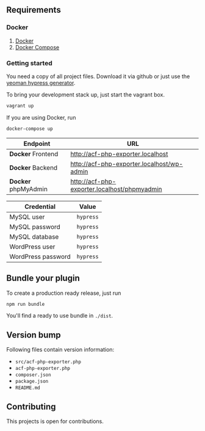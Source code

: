 ## Requirements
### Docker
1. [Docker](https://docker.com)
2. [Docker Compose](https://docs.docker.com/compose/install/)

### Getting started
You need a copy of all project files. Download it via github or just use the
[yeoman hypress generator][generator-hypress].

To bring your development stack up, just start the vagrant box.

```bash
vagrant up
```


If you are using Docker, run
```bash
docker-compose up
```

| Endpoint              | URL                                   |
|---------              | ---                                   |
| **Docker** Frontend   | http://acf-php-exporter.localhost              |
| **Docker** Backend    | http://acf-php-exporter.localhost/wp-admin     |
| **Docker** phpMyAdmin | http://acf-php-exporter.localhost/phpmyadmin   |

| Credential            | Value                                 |
|-----------            | -----                                 |
| MySQL user            | `hypress`                             |
| MySQL password        | `hypress`                             |
| MySQL database        | `hypress`                             |
| WordPress user        | `hypress`                             |
| WordPress password    | `hypress`                             |


## Bundle your plugin
To create a production ready release, just run

```bash
npm run bundle
```
You'll find a ready to use bundle in `./dist`.

## Version bump
Following files contain version information:

- `src/acf-php-exporter.php`
- `acf-php-exporter.php`
- `composer.json`
- `package.json`
- `README.md`

## Contributing
This projects is open for contributions.

[hypress]: https://github.com/hypress
[generator-hypress]: https://github.com/hypress/generator-hypress
[mkcert]: https://github.com/FiloSottile/mkcert